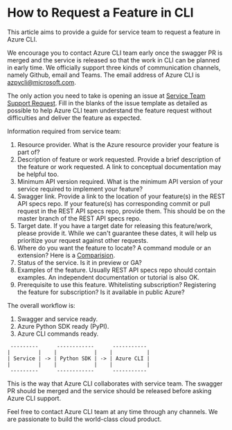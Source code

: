 How to Request a Feature in CLI
======

This article aims to provide a guide for service team to request a feature in Azure CLI.

We encourage you to contact Azure CLI team early once the swagger PR is merged and the service is released so that the work in CLI can be planned in early time. We officially support three kinds of communication channels, namely Github, email and Teams. The email address of Azure CLI is azpycli@microsoft.com.

The only action you need to take is opening an issue at [Service Team Support Request](https://github.com/Azure/azure-cli/issues/new?assignees=&labels=&template=Service_team_request.md&title=). Fill in the blanks of the issue template as detailed as possible to help Azure CLI team understand the feature request without difficulties and deliver the feature as expected.

Information required from service team:

1. Resource provider. What is the Azure resource provider your feature is part of?
2. Description of feature or work requested. Provide a brief description of the feature or work requested. A link to conceptual documentation may be helpful too.
3. Minimum API version required. What is the minimum API version of your service required to implement your feature?
4. Swagger link. Provide a link to the location of your feature(s) in the REST API specs repo. If your feature(s) has corresponding commit or pull request in the REST API specs repo, provide them. This should be on the master branch of the REST API specs repo.
5. Target date. If you have a target date for releasing this feature/work, please provide it. While we can't guarantee these dates, it will help us prioritize your request against other requests.
6. Where do you want the feature to locate? A command module or an extension? Here is a [Comparision](https://github.com/Azure/azure-cli/blob/dev/doc/onboarding_guide.md#extension-vs-module).
7. Status of the service. Is it in preview or GA?
8. Examples of the feature. Usually REST API specs repo should contain examples. An independent documentation or tutorial is also OK.  
9. Prerequisite to use this feature. Whitelisting subscription? Registering the feature for subscription? Is it available in public Azure?

The overall workflow is:
1. Swagger and service ready.
2. Azure Python SDK ready (PyPI).
3. Azure CLI commands ready.

```
 ---------      ------------      -----------
|         |    |            |    |           |
| Service | -> | Python SDK | -> | Azure CLI |
|         |    |            |    |           |
 ---------      ------------      -----------
```

This is the way that Azure CLI collaborates with service team. The swagger PR should be merged and the service should be released before asking Azure CLI support.

Feel free to contact Azure CLI team at any time through any channels. We are passionate to build the world-class cloud product.
